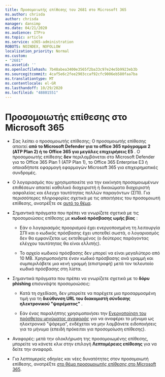 ```yaml
---
title: Προσομοιωτής επίθεσης του 2681 στο Microsoft 365
ms.author: chrisda
author: chrisda
manager: dansimp
ms.date: 04/21/2020
ms.audience: ITPro
ms.topic: article
ms.service: o365-administration
ROBOTS: NOINDEX, NOFOLLOW
localization_priority: Normal
ms.custom:
- "2681"
ms.assetid: ''
ms.openlocfilehash: 7b48abea3400e3565f2ba33c97e24e5b9923eb3b
ms.sourcegitcommit: 4caf5e6c2fee2903ccaf92cfc9006eb580faa7ba
ms.translationtype: MT
ms.contentlocale: el-GR
ms.lasthandoff: 10/29/2020
ms.locfileid: "48801551"
---
```

# <a name="attack-simulator-in-microsoft-365"></a>Προσομοιωτής επίθεσης στο Microsoft 365

- Σας λείπει ο προσομοιωτής επίθεσης; Ο προσομοιωτής επίθεσης απαιτεί **από το Microsoft Defender για το office 365 πρόγραμμα 2 (ATP Plan 2) ή το** **Office 365 για μεγάλες επιχειρήσεις E5** . Ο προσομοιωτής επίθεσης **δεν** περιλαμβάνεται στο Microsoft Defender για το Office 365 Plan 1 (ATP Plan 1), το Office 365 Enterprise E3 ή οποιαδήποτε εφαρμογή εφαρμογών Microsoft 365 για επιχειρηματικές συνδρομές.

- Ο λογαριασμός που χρησιμοποιείτε για την εκκίνηση προσομοιωμένων επιθέσεων απαιτεί καθολικό διαχειριστή ή δικαιώματα διαχειριστή ασφαλείας και έλεγχο ταυτότητας πολλών παραγόντων (ΣΠΙ). Για περισσότερες πληροφορίες σχετικά με τις απαιτήσεις του προσομοιωτή επίθεσης, ανατρέξτε σε [αυτό το θέμα](https://docs.microsoft.com/microsoft-365/security/office-365-security/attack-simulator).

- Σημαντικά πράγματα που πρέπει να γνωρίζετε σχετικά με τις προσομοιώσεις επίθεσης με **κωδικό πρόσβασης ωμής βίας** :

  - Εάν ο λογαριασμός προορισμού έχει ενεργοποιημένη τη λειτουργία ΣΠΙ και ο κωδικός πρόσβασης έχει υποτεθεί σωστά, ο λογαριασμός δεν θα εμφανίζεται ως εκτεθειμένος (ο δεύτερος παράγοντας ελέγχου ταυτότητας θα είναι ελλιπής).

  - Το αρχείο κωδικού πρόσβασης δεν μπορεί να είναι μεγαλύτερο από 10 MB. Χρησιμοποιήστε έναν κωδικό πρόσβασης ανά γραμμή και συμπεριλάβετε μια κενή γραμμή (επιστροφή) μετά τον τελευταίο κωδικό πρόσβασης στη λίστα.

- Σημαντικά πράγματα που πρέπει να γνωρίζετε σχετικά με το **δόρυ phishing** επισυνάψτε προσομοιώσεις:

  - Κατά τη σχεδίαση, δεν μπορείτε να παρέχετε μια προσαρμοσμένη τιμή για τη **διεύθυνση URL του διακομιστή σύνδεσης ηλεκτρονικού "ψαρέματος"** .

  - Εάν ένας παραλήπτης χρησιμοποιήσει την [Ενεργοποίηση του πρόσθετου μηνύματος αναφοράς](https://docs.microsoft.com/microsoft-365/security/office-365-security/enable-the-report-message-add-in) για να αναφέρει το μήνυμα ως ηλεκτρονικό "ψάρεμα", ενδέχεται να μην λαμβάνετε ειδοποιήσεις για το μήνυμα (επειδή πρόκειται για προσομοίωση επίθεσης).

- Αναφορές: μετά την ολοκλήρωση της προσομοιωμένης επίθεσης, μπορείτε να κάνετε κλικ στην επιλογή **Λεπτομέρειες επίθεσης** για να δείτε την αναφορά.

- Για λεπτομερείς οδηγίες και νέες δυνατότητες στον προσομοιωτή επίθεσης, ανατρέξτε [στο θέμα προσομοιωτής επίθεσης στο Microsoft 365](https://docs.microsoft.com/microsoft-365/security/office-365-security/attack-simulator).

